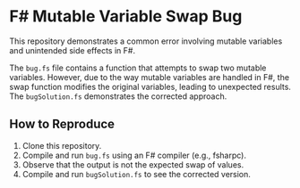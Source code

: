 # F# Mutable Variable Swap Bug

This repository demonstrates a common error involving mutable variables and unintended side effects in F#.

The `bug.fs` file contains a function that attempts to swap two mutable variables. However, due to the way mutable variables are handled in F#, the swap function modifies the original variables, leading to unexpected results.  The `bugSolution.fs` demonstrates the corrected approach.

## How to Reproduce

1. Clone this repository.
2. Compile and run `bug.fs` using an F# compiler (e.g., fsharpc).
3. Observe that the output is not the expected swap of values.
4. Compile and run `bugSolution.fs` to see the corrected version.